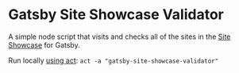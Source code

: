 # Gatsby Site Showcase Validator

A simple node script that visits and checks all of the sites in the [Site Showcase](https://www.gatsbyjs.org/showcase/) for Gatsby.

Run locally [using act](https://github.com/nektos/act): `act -a "gatsby-site-showcase-validator"`
